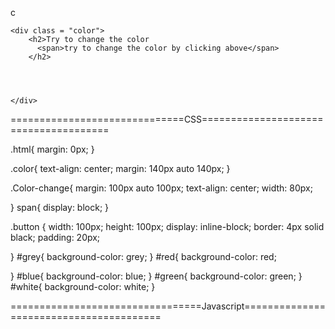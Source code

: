 c<!DOCTYPE html>
<html lang="en">
<head>
    <meta charset="UTF-8">
    <meta name="viewport" content="width=device-width, initial-scale=1.0">
    <title>Change the color</title>
    
</head>
<body>
    <div class="Color-change">
        <span class ="button" id = "grey"></span>
        <span class="button" id = "red"></span>
        <span class="button" id = "blue"></span>
        <span class="button" id = "green"></span>
        <span class="button" id = "white"></span>
    </div>    

    <div class = "color">
        <h2>Try to change the color 
          <span>try to change the color by clicking above</span>
        </h2>

        


    </div>
    
    
    
</body>
</html>



==============================CSS======================================


.html{
    margin: 0px;
}

.color{
    text-align: center;
    margin: 140px auto 140px;
}

.Color-change{
    margin: 100px auto 100px;
    text-align: center;
    width: 80px;

}
span{
    display: block;
}


.button {
    width: 100px;
    height: 100px;
    display: inline-block;
    border: 4px solid black;
    padding: 20px;
    
}
#grey{
    background-color: grey;
}
#red{
    background-color: red;

}
#blue{
    background-color: blue;
}
#green{
    background-color: green;
}
#white{
    background-color: white;
}



=================================Javascript========================================







